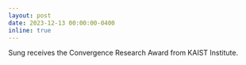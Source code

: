 ```yaml
---
layout: post
date: 2023-12-13 00:00:00-0400
inline: true
---
```


Sung receives the Convergence Research Award from KAIST Institute.